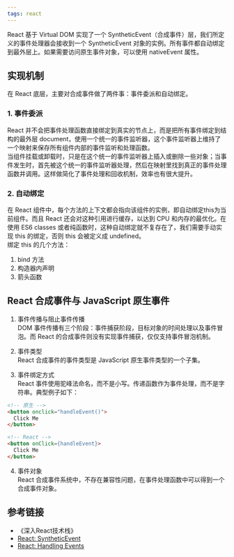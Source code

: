 ```yaml
---
tags: react
---
```

React 基于 Virtual DOM  实现了一个 SyntheticEvent（合成事件）层，我们所定义的事件处理器会接收到一个 SyntheticEvent 对象的实例。所有事件都自动绑定到最外层上。如果需要访问原生事件对象，可以使用 nativeEvent 属性。

## 实现机制
在 React 底层，主要对合成事件做了两件事：事件委派和自动绑定。

### 1. 事件委派
React 并不会把事件处理函数直接绑定到真实的节点上，而是把所有事件绑定到结构的最外层 document，使用一个统一的事件监听器，这个事件监听器上维持了一个映射来保存所有组件内部的事件监听和处理函数。  
当组件挂载或卸载时，只是在这个统一的事件监听器上插入或删除一些对象；当事件发生时，首先被这个统一的事件监听器处理，然后在映射里找到真正的事件处理函数并调用。这样做简化了事件处理和回收机制，效率也有很大提升。

### 2. 自动绑定
在 React 组件中，每个方法的上下文都会指向该组件的实例，即自动绑定this为当前组件。而且 React 还会对这种引用进行缓存，以达到 CPU 和内存的最优化。在使用 ES6 classes 或者纯函数时，这种自动绑定就不复存在了，我们需要手动实现 this 的绑定，否则 this 会被定义成 undefined。    
绑定 this 的几个方法：
  1. bind 方法
  2. 构造器内声明
  3. 箭头函数

## React 合成事件与 JavaScript 原生事件
1. 事件传播与阻止事件传播  
  DOM 事件传播有三个阶段：事件捕获阶段，目标对象的时间处理以及事件冒泡。而 React 的合成事件则没有实现事件捕获，仅仅支持事件冒泡机制。

2. 事件类型  
  React 合成事件的事件类型是 JavaScript 原生事件类型的一个子集。

3. 事件绑定方式  
  React 事件使用驼峰法命名，而不是小写。传递函数作为事件处理，而不是字符串。典型例子如下：
  
  ```html
  <!-- 原生 -->
  <button onclick="handleEvent()">
    Click Me
  </button>

  <!-- React -->
  <button onClick={handleEvent}>  
    Click Me
  </button>
  ```

4. 事件对象  
  React 合成事件系统中，不存在兼容性问题，在事件处理函数中可以得到一个合成事件对象。

## 参考链接
- 《深入React技术栈》
- [React: SyntheticEvent](https://reactjs.org/docs/events.html)
- [React: Handling Events](https://reactjs.org/docs/handling-events.html)